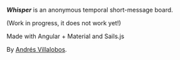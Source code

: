 ***Whisper*** is an anonymous temporal short-message board.

(Work in progress, it does not work yet!)

Made with Angular + Material and Sails.js

By [Andrés Villalobos](http://twitter.com/matnesis).
